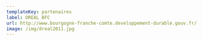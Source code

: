 ```yaml
---
templateKey: partenaires
label: DREAL BFC
url: http://www.bourgogne-franche-comte.developpement-durable.gouv.fr/
image: /img/dreal2011.jpg
---
```

